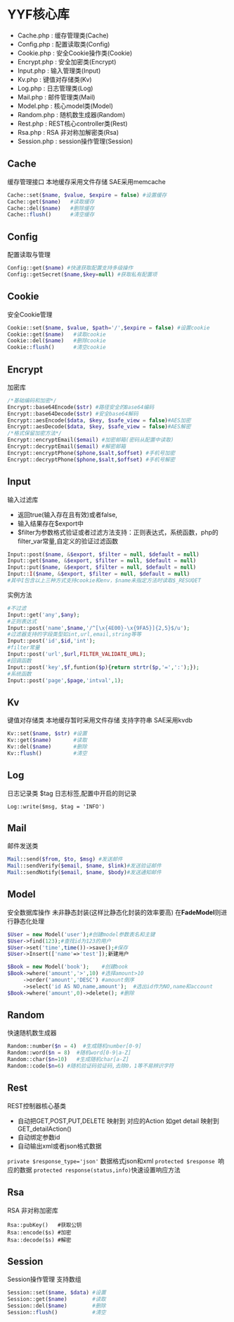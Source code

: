 YYF核心库
========

* Cache.php : 缓存管理类(Cache)
* Config.php : 配置读取类(Config)
* Cookie.php : 安全Cookie操作类(Cookie)
* Encrypt.php : 安全加密类(Encrypt)
* Input.php : 输入管理类(Input)
* Kv.php : 键值对存储类(Kv)
* Log.php : 日志管理类(Log)
* Mail.php : 邮件管理类(Mail)
* Model.php : 核心model类(Model)
* Random.php : 随机数生成器(Random)
* Rest.php : REST核心controller类(Rest)
* Rsa.php : RSA 非对称加解密类(Rsa)
* Session.php : session操作管理(Session)

Cache
------
缓存管理接口
本地缓存采用文件存储
SAE采用memcache
```php
Cache::set($name, $value, $expire = false) #设置缓存
Cache::get($name)   #读取缓存
Cache::del($name)   #删除缓存
Cache::flush()      #清空缓存
```

Config
------
配置读取与管理
```php
Config::get($name) #快速获取配置支持多级操作
Config::getSecret($name,$key=null) #获取私有配置项
```

Cookie
------
安全Cookie管理
```php
Cookie::set($name, $value, $path='/',$expire = false) #设置cookie
Cookie::get($name)   #读取cookie
Cookie::del($name)   #删除cookie
Cookie::flush()      #清空cookie
```

Encrypt
-----
加密库
```php
/*基础编码和加密*/
Encrypt::base64Encode($str) #路径安全的Base64编码
Encrypt::base64Decode($str) #安全base64解码
Encrypt::aesEncode($data, $key, $safe_view = false)#AES加密
Encrypt::aesDecode($data, $key, $safe_view = false)#AES解密
/*格式保留加密方法*/
Encrypt::encryptEmail($email) #加密邮箱(密码从配置中读取)
Encrypt::decryptEmail($email) #解密邮箱
Encrypt::encryptPhone($phone,$salt,$offset) #手机号加密
Encrypt::decryptPhone($phone,$salt,$offset) #手机号解密
```

Input
-----
输入过滤库

* 返回true(输入存在且有效)或者false,
* 输入结果存在$export中
* $filter为参数格式验证或者过滤方法支持：正则表达式，系统函数，php的filter_var常量,自定义的验证过滤函数

```php
Input::post($name, &$export, $filter = null, $default = null)
Input::get($name, &$export, $filter = null, $default = null)
Input::put($name, &$export, $filter = null, $default = null)
Input::I($name, &$export, $filter = null, $default = null)
#其中I包含以上三种方式支持cookie和env，$name未指定方法时读取$_RESUQET
```
实例方法
```php
#不过滤
Input::get('any',$any);
#正则表达式
Input::post('name',$name,'/^[\x{4E00}-\x{9FA5}]{2,5}$/u');
#过滤器支持的字段类型如int,url,email,string等等
Input::post('id',$id,'int');
#filter常量
Input::post('url',$url,FILTER_VALIDATE_URL);
#回调函数
Input::post('key',$f,funtion($p){return strtr($p,'=',':');});
#系统函数
Input::post('page',$page,'intval',1);
```


Kv
------
键值对存储类
本地缓存暂时采用文件存储
支持字符串
SAE采用kvdb
```php
Kv::set($name, $str) #设置
Kv::get($name)       #读取
Kv::del($name)       #删除
Kv::flush()          #清空
```

Log
-------
日志记录类
$tag 日志标签,配置中开启的则记录
```
Log::write($msg, $tag = 'INFO')
```

Mail
---------
邮件发送类

```php
Mail::send($from, $to, $msg) #发送邮件
Mail::sendVerify($email, $name, $link)#发送验证邮件
Mail::sendNotify($email, $name, $body)#发送通知邮件
```


Model
--------
安全数据库操作
未非静态封装(这样比静态化封装的效率要高)
在**FadeModel**则进行静态化处理
```php
$User = new Model('user');#创建model参数表名和主键
$User->find(123);#查找id为123的用户
$User->set('time',time())->save();#保存
$User->Insert(['name'=>'test']);新建用户

$Book = new Model('book');    #创建book
$Book->where('amount','>',10) #选择amount>10
     ->order('amount','DESC') #amount倒序
     ->select('id AS NO,name,amount');  #选出id作为NO,name和account
$Book->where('amount',0)->delete(); #删除
```

Random
-------
快速随机数生成器
```php
Random::number($n = 4)  #生成随机number[0-9]
Random::word($n = 8)  #随机word[0-9|a-Z]
Random::char($n=10)   #生成随机char[a-Z]
Random::code($n=6) #随机验证码验证码,去除0，1等不易辨识字符
```

Rest
-------
REST控制器核心基类

* 自动把GET,POST,PUT,DELETE 映射到 对应的Action 如get detail 映射到GET_detailAction()
* 自动绑定参数id
* 自动输出xml或者json格式数据

`private $response_type='json'` 数据格式json和xml
`protected $response `响应的数据
`protected response(status,info)`快速设置响应方法


Rsa
-------
RSA 非对称加密库
```
Rsa::pubKey()   #获取公钥
Rsa::encode($s) #加密
Rsa::decode($s) #解密
```


Session
--------
Session操作管理
支持数组
```php
Session::set($name, $data) #设置
Session::get($name)        #读取
Session::del($name)        #删除
Session::flush()           #清空
```